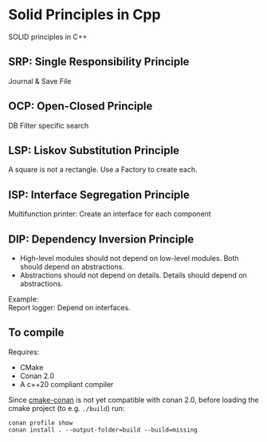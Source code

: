 # Solid Principles in Cpp

SOLID principles in C++

## SRP: Single Responsibility Principle

Journal & Save File

## OCP: Open-Closed Principle

DB Filter specific search

## LSP: Liskov Substitution Principle

A square is not a rectangle.
Use a Factory to create each.

## ISP: Interface Segregation Principle

Multifunction printer: Create an interface for each component

## DIP: Dependency Inversion Principle

- High-level modules should not depend on low-level modules. Both should depend
  on abstractions.
- Abstractions should not depend on details. Details should depend on
  abstractions.

Example:  
Report logger: Depend on interfaces.

## To compile

Requires:
- CMake
- Conan 2.0
- A c++20 compliant compiler

Since [cmake-conan](https://github.com/conan-io/cmake-conan) is not yet
compatible with conan 2.0, before loading the cmake project (to
e.g. `./build`) run:

    conan profile show
    conan install . --output-folder=build --build=missing
